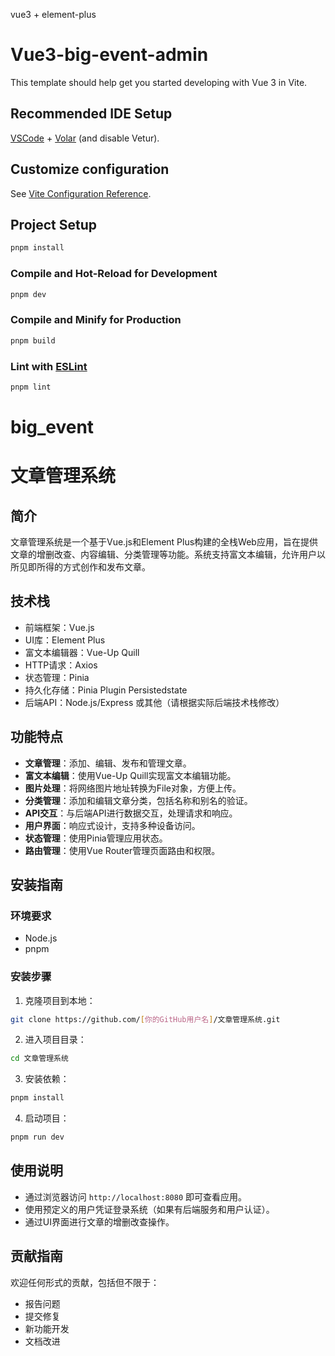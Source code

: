 vue3 + element-plus
# Vue3-big-event-admin

This template should help get you started developing with Vue 3 in Vite.

## Recommended IDE Setup

[VSCode](https://code.visualstudio.com/) + [Volar](https://marketplace.visualstudio.com/items?itemName=Vue.volar) (and disable Vetur).

## Customize configuration

See [Vite Configuration Reference](https://vite.dev/config/).

## Project Setup

```sh
pnpm install
```

### Compile and Hot-Reload for Development

```sh
pnpm dev
```

### Compile and Minify for Production

```sh
pnpm build
```

### Lint with [ESLint](https://eslint.org/)

```sh
pnpm lint
```
# big_event

# 文章管理系统

## 简介

文章管理系统是一个基于Vue.js和Element Plus构建的全栈Web应用，旨在提供文章的增删改查、内容编辑、分类管理等功能。系统支持富文本编辑，允许用户以所见即所得的方式创作和发布文章。

## 技术栈

- 前端框架：Vue.js
- UI库：Element Plus
- 富文本编辑器：Vue-Up Quill
- HTTP请求：Axios
- 状态管理：Pinia
- 持久化存储：Pinia Plugin Persistedstate
- 后端API：Node.js/Express 或其他（请根据实际后端技术栈修改）

## 功能特点

- **文章管理**：添加、编辑、发布和管理文章。
- **富文本编辑**：使用Vue-Up Quill实现富文本编辑功能。
- **图片处理**：将网络图片地址转换为File对象，方便上传。
- **分类管理**：添加和编辑文章分类，包括名称和别名的验证。
- **API交互**：与后端API进行数据交互，处理请求和响应。
- **用户界面**：响应式设计，支持多种设备访问。
- **状态管理**：使用Pinia管理应用状态。
- **路由管理**：使用Vue Router管理页面路由和权限。

## 安装指南

### 环境要求

- Node.js
- pnpm

### 安装步骤

1. 克隆项目到本地：

```bash
git clone https://github.com/[你的GitHub用户名]/文章管理系统.git
```

2. 进入项目目录：

```bash
cd 文章管理系统
```

3. 安装依赖：

```bash
pnpm install
```

4. 启动项目：

```bash
pnpm run dev
```

## 使用说明

- 通过浏览器访问 `http://localhost:8080` 即可查看应用。
- 使用预定义的用户凭证登录系统（如果有后端服务和用户认证）。
- 通过UI界面进行文章的增删改查操作。

## 贡献指南

欢迎任何形式的贡献，包括但不限于：

- 报告问题
- 提交修复
- 新功能开发
- 文档改进


